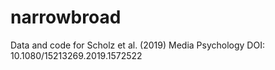 # narrowbroad
Data and code for Scholz et al. (2019) Media Psychology DOI: 10.1080/15213269.2019.1572522
